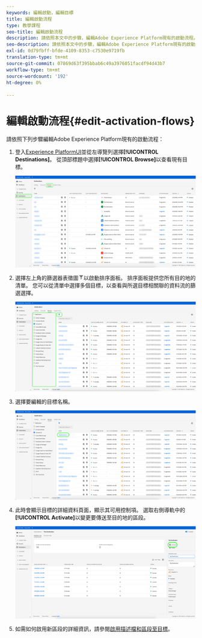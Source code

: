 ```yaml
---
keywords: 編輯啟動，編輯目標
title: 編輯啟動流程
type: 教學課程
seo-title: 編輯啟動流程
description: 請依照本文中的步驟，編輯Adobe Experience Platform現有的啟動流程。
seo-description: 請依照本文中的步驟，編輯Adobe Experience Platform現有的啟動流程。
exl-id: 0d79fbff-bfde-4109-8353-c7530e9719fb
translation-type: tm+mt
source-git-commit: 07869d63f395bbab6c49a3976051facdf94d43b7
workflow-type: tm+mt
source-wordcount: '192'
ht-degree: 0%

---
```


# 編輯啟動流程{#edit-activation-flows}

請依照下列步驟編輯Adobe Experience Platform現有的啟動流程：

1. 登入[Experience PlatformUI](https://platform.adobe.com/)並從左導覽列選擇&#x200B;**[!UICONTROL Destinations]**。 從頂部標題中選擇&#x200B;**[!UICONTROL Browse]**&#x200B;以查看現有目標。

   ![瀏覽目標](../assets/ui/edit-activation/browse-destinations.png)

2. 選擇左上角的篩選器表徵圖![Filter-icon](../assets/ui/edit-activation/filter.png)以啟動排序面板。 排序面板提供您所有目的地的清單。 您可以從清單中選擇多個目標，以查看與所選目標相關聯的資料流的篩選選擇。

   ![篩選目標](../assets/ui/edit-activation/filter-destinations.png)

3. 選擇要編輯的目標名稱。

   ![選擇目標](../assets/ui/edit-activation/destination-select.png)

4. 此時會顯示目標的詳細資料頁面，顯示其可用控制項。 選取右側導軌中的&#x200B;**[!UICONTROL Activate]**&#x200B;以變更要傳送至目的地的區段。

   ![目標詳細資訊](../assets/ui/edit-activation/destination-details.png)

5. 如需如何啟用新區段的詳細資訊，請參閱[啟用描述檔和區段至目標](activate-destinations.md)。
